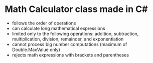 # Math Calculator class made in C#
- follows the order of operations
- can calculate long mathematical expressions
- limited only to the following operations: addition, subtraction, multiplication, division, remainder, and exponentiation
- cannot process big number computations (maximum of Double.MaxValue only)
- rejects math expressions with brackets and parentheses
